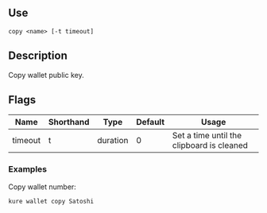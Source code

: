 ## Use 

`copy <name> [-t timeout]`

## Description

Copy wallet public key.

## Flags

|  Name     |  Shorthand    |     Type      |    Default    |                     Usage                     |
|-----------|---------------|---------------|---------------|-----------------------------------------------|
| timeout   | t             | duration      | 0             | Set a time until the clipboard is cleaned     |

### Examples

Copy wallet number:
```
kure wallet copy Satoshi
```